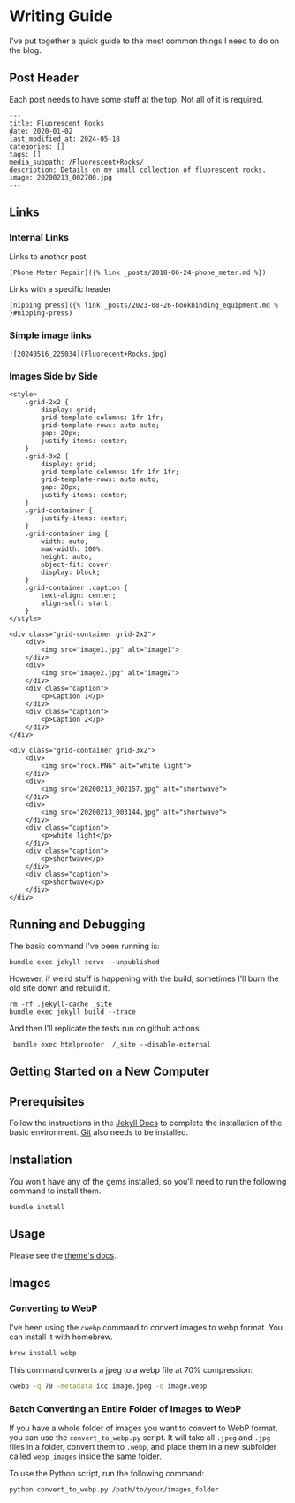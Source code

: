 # Writing Guide
I've put together a quick guide to the most common things I need to do on the blog.

## Post Header
Each post needs to have some stuff at the top. Not all of it is required. 

```
---
title: Fluorescent Rocks
date: 2020-01-02
last_modified_at: 2024-05-18
categories: []
tags: []
media_subpath: /Fluorescent+Rocks/
description: Details on my small collection of fluorescent rocks.
image: 20200213_002700.jpg
---
```
## Links
### Internal Links
Links to another post
```
[Phone Meter Repair]({% link _posts/2018-06-24-phone_meter.md %})
```

Links with a specific header
```
[nipping press]({% link _posts/2023-08-26-bookbinding_equipment.md % }#nipping-press)
```

### Simple image links
`![20240516_225034](Fluorecent+Rocks.jpg)`

### Images Side by Side

```
<style>
    .grid-2x2 {
        display: grid;
        grid-template-columns: 1fr 1fr;
        grid-template-rows: auto auto;
        gap: 20px;
        justify-items: center;
    }
    .grid-3x2 {
        display: grid;
        grid-template-columns: 1fr 1fr 1fr;
        grid-template-rows: auto auto;
        gap: 20px;
        justify-items: center;
    }
    .grid-container {
        justify-items: center;
    }
    .grid-container img {
        width: auto;
        max-width: 100%;
        height: auto;
        object-fit: cover;
        display: block;
    }
    .grid-container .caption {
        text-align: center;
        align-self: start;
    }
</style>

<div class="grid-container grid-2x2">
    <div>
        <img src="image1.jpg" alt="image1">
    </div>
    <div>
        <img src="image2.jpg" alt="image2">
    </div>
    <div class="caption">
        <p>Caption 1</p>
    </div>
    <div class="caption">
        <p>Caption 2</p>
    </div>
</div>

<div class="grid-container grid-3x2">
    <div>
        <img src="rock.PNG" alt="white light">
    </div>
    <div>
        <img src="20200213_002157.jpg" alt="shortwave">
    </div>
    <div>
        <img src="20200213_003144.jpg" alt="shortwave">
    </div>
    <div class="caption">
        <p>white light</p>
    </div>
    <div class="caption">
        <p>shortwave</p>
    </div>
    <div class="caption">
        <p>shortwave</p>
    </div>
</div>
```


## Running and Debugging
The basic command I've been running is:
```
bundle exec jekyll serve --unpublished
```

However, if weird stuff is happening with the build, sometimes I'll burn the old site down and rebuild it.
```
rm -rf .jekyll-cache _site
bundle exec jekyll build --trace
```

And then I'll replicate the tests run on github actions.

```
 bundle exec htmlproofer ./_site --disable-external
```

## Getting Started on a New Computer

## Prerequisites

Follow the instructions in the [Jekyll Docs](https://jekyllrb.com/docs/installation/) to complete the installation of
the basic environment. [Git](https://git-scm.com/) also needs to be installed.

## Installation
You won't have any of the gems installed, so you'll need to run the following command to install them.
```
bundle install
```

## Usage

Please see the [theme's docs](https://github.com/cotes2020/jekyll-theme-chirpy#documentation).

## Images

### Converting to WebP

I've been using the `cwebp` command to convert images to webp format. You can install it with homebrew.

```bash
brew install webp
```

This command converts a jpeg to a webp file at 70% compression:

```bash
cwebp -q 70 -metadata icc image.jpeg -o image.webp
```

### Batch Converting an Entire Folder of Images to WebP

If you have a whole folder of images you want to convert to WebP format, you can use the `convert_to_webp.py` script. It will take all `.jpeg` and `.jpg` files in a folder, convert them to `.webp`, and place them in a new subfolder called `webp_images` inside the same folder.

To use the Python script, run the following command:

```bash
python convert_to_webp.py /path/to/your/images_folder
```
